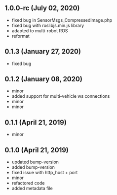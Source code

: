 ## 1.0.0-rc (July 02, 2020)
  - fixed bug in SensorMsgs_CompressedImage.php
  - fixed bug with roslibjs.min.js library
  - adapted to multi-robot ROS
  - reformat

## 0.1.3 (January 27, 2020)
  - fixed bug

## 0.1.2 (January 08, 2020)
  - minor
  - added support for multi-vehicle ws connections
  - minor
  - minor

## 0.1.1 (April 21, 2019)
  - minor

## 0.1.0 (April 21, 2019)
  - updated bump-version
  - added bump-version
  - fixed issue with http_host + port
  - minor
  - refactored code
  - added metadata file


